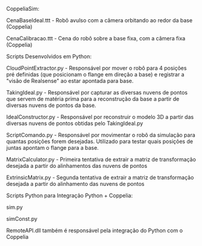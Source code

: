 CoppeliaSim:

CenaBaseIdeal.ttt - Robô avulso com a câmera orbitando ao redor da base (Coppelia)

CenaCalibracao.ttt - Cena do robô sobre a base fixa, com a câmera fixa (Coppelia)

Scripts Desenvolvidos em Python:

CloudPointExtractor.py - Responsável por mover o robô para 4 posições pré definidas (que posicionam o flange em direção a base) e registrar a "visão de Realsense" ao estar apontada para base.

TakingIdeal.py - Responsável por capturar as diversas nuvens de pontos que servem de matéria prima para a reconstrução da base a partir de diversas nuvens de pontos da base.

IdealConstructor.py - Responsável por reconstruir o modelo 3D a partir das diversas nuvens de pontos obtidas pelo TakingIdeal.py

ScriptComando.py - Responsável por movimentar o robô da simulação para quantas posições forem desejadas. Utilizado para testar quais posições de juntas apontam o flange para a base.

MatrixCalculator.py - Primeira tentativa de extrair a matriz de transformação desejada a partir do alinhamentos das nuvens de pontos

ExtrinsicMatrix.py - Segunda tentativa de extrair a matriz de transformação desejada a partir do alinhamento das nuvens de pontos

Scripts Python para Integração Python + Coppelia:

sim.py

simConst.py

RemoteAPI.dll também é responsável pela integração do Python com o Coppelia
